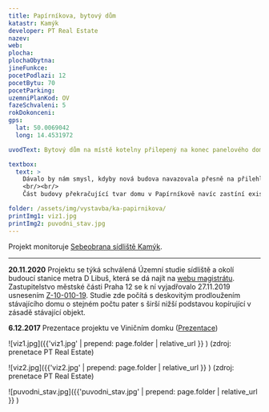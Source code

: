 ```yaml
---
title: Papírníkova, bytový dům
katastr: Kamýk
developer: PT Real Estate
nazev:
web:
plocha:
plochaObytna:
jineFunkce:
pocetPodlazi: 12
pocetBytu: 70
pocetParking:
uzemniPlanKod: OV
fazeSchvaleni: 5
rokDokonceni:
gps:
  lat: 50.0069042
  long: 14.4531972

uvodText: Bytový dům na místě kotelny přilepený na konec panelového domu v ulici Papírníkova

textbox:
  text: >
    Dávalo by nám smysl, kdyby nová budova navazovala přesně na přilehlý panelák. Návrh PT Real Estate překračuje tento dům jak výškou, tak šířkou.
    <br/><br/>
    Část budovy překračující tvar domu v Papírníkově navíc zastíní existující byty, zvláště když je orientovaná na jih od nich.

folder: /assets/img/vystavba/ka-papirnikova/
printImg1: viz1.jpg
printImg2: puvodni_stav.jpg
---
```


Projekt monitoruje [Sebeobrana sídliště Kamýk](http://www.sidliste-kamyk.cz/).

- - -

**20.11.2020** Projektu se týká schválená Územní studie sídliště a okolí budoucí stanice metra D Libuš, která se dá najít na [webu magistrátu](https://www.praha.eu/jnp/cz/o_meste/magistrat/odbory/odbor_uzemniho_rozvoje/uzemni_planovani/uzemni_studie/studie_platne/index.html). Zastupitelstvo městské části Praha 12 se k ní vyjadřovalo 27.11.2019 usnesením [Z-10-010-19](https://www.praha12.cz/assets/File.ashx?id_org=80112&id_dokumenty=73731). Studie zde počítá s deskovitým prodloužením stávajícího domu o stejném počtu pater s širší nižší podstavou kopírující v zásadě stávající objekt.

**6.12.2017** Prezentace projektu ve Viničním domku ([Prezentace](http://www.individualniplanovani.cz/wp-content/uploads/2017/09/prezentace-pt-real-estate-papirnikova-pavlikova.pdf))

![viz1.jpg]({{'viz1.jpg' | prepend: page.folder | relative_url }} )
(zdroj: prenetace PT Real Estate)

![viz2.jpg]({{'viz2.jpg' | prepend: page.folder | relative_url }} )
(zdroj: prenetace PT Real Estate)

![puvodni_stav.jpg]({{'puvodni_stav.jpg' | prepend: page.folder | relative_url }} )
